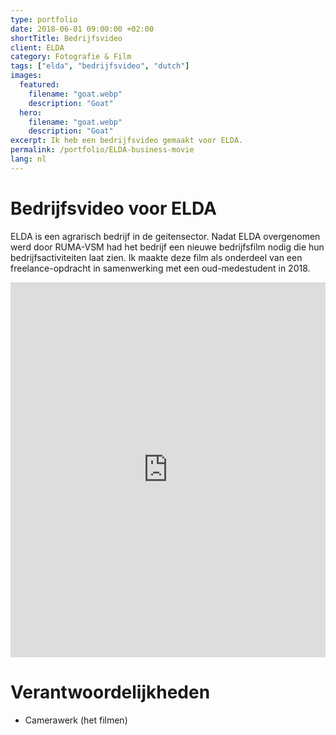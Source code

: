```yaml
---
type: portfolio
date: 2018-06-01 09:00:00 +02:00
shortTitle: Bedrijfsvideo
client: ELDA
category: Fotografie & Film
tags: ["elda", "bedrijfsvideo", "dutch"]
images:
  featured:
    filename: "goat.webp"
    description: "Goat"
  hero:
    filename: "goat.webp"
    description: "Goat"
excerpt: Ik heb een bedrijfsvideo gemaakt voor ELDA.
permalink: /portfolio/ELDA-business-movie
lang: nl
---
```


# Bedrijfsvideo voor ELDA

ELDA is een agrarisch bedrijf in de geitensector. Nadat ELDA overgenomen werd door RUMA-VSM had het bedrijf een nieuwe bedrijfsfilm nodig die hun bedrijfsactiviteiten laat zien. Ik maakte deze film als onderdeel van een freelance-opdracht in samenwerking met een oud-medestudent in 2018.

<iframe src="https://player.vimeo.com/video/301791287" width="100%" height="600" frameborder="0" webkitallowfullscreen mozallowfullscreen allowfullscreen></iframe>

# Verantwoordelijkheden

- Camerawerk (het filmen)
